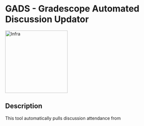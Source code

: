 # GADS - Gradescope Automated Discussion Updator <br>
<img src="https://github.com/Cal-CS-61A-Staff/GADS/assets/40013378/a34eb0b4-f8d5-4e78-b3c0-f15c1df36e58" alt="Infra" width="200" height="200">

## Description
This tool automatically pulls discussion attendance from 